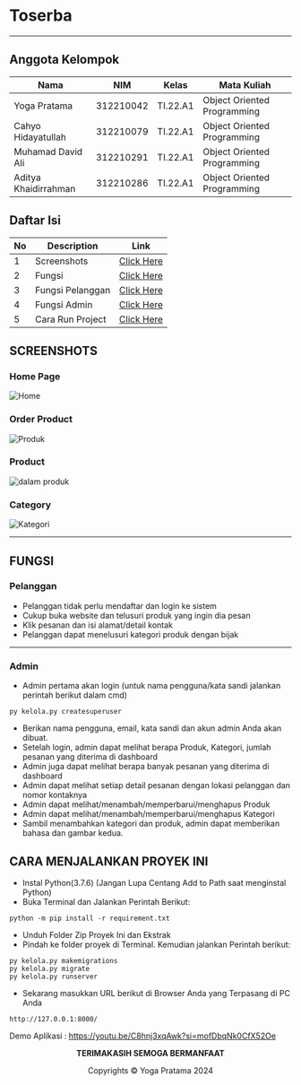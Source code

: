 # Toserba
---

## Anggota Kelompok <br>

| Nama                      | NIM       | Kelas     | Mata Kuliah                 |
| ------------------------- | --------- | --------- | --------------------------- |
| Yoga Pratama              | 312210042 | TI.22.A1  | Object Oriented Programming |
| Cahyo Hidayatullah        | 312210079 | TI.22.A1  | Object Oriented Programming | 
| Muhamad David Ali         | 312210291 | TI.22.A1  | Object Oriented Programming |
| Aditya Khaidirrahman      |312210286  | TI.22.A1  | Object Oriented Programming |

## Daftar Isi <br>

| No  | Description             | Link                                                    |
| --- | ----------------------- | ------------------------------------------------------- |
| 1   | Screenshots             | [Click Here](#screenshots)                              |
| 2   | Fungsi                  | [Click Here](#fungsi)                                   |
| 3   | Fungsi Pelanggan        | [Click Here](#pelanggan)                                |
| 4   | Fungsi Admin            | [Click Here](#admin)                                    |
| 5   | Cara Run Project        | [Click Here](#cara-menjalankan-proyek-ini)              |


## SCREENSHOTS
### Home Page

![Home](https://github.com/yogafrtm25/Sistem-Ecommerce-Django/assets/115678171/0214cbe1-2a6d-4dd7-98ab-90b89fdbec75)
<br>

### Order Product

![Produk](https://github.com/yogafrtm25/Sistem-Ecommerce-Django/assets/115678171/b5184249-6233-49a2-bfc6-3b51e60c6233)
<br>

### Product

![dalam produk](https://github.com/yogafrtm25/Sistem-Ecommerce-Django/assets/115678171/f488a7f1-b4c8-483b-a0be-f4e04cc1e36a)
<br>

### Category

![Kategori](https://github.com/yogafrtm25/Sistem-Ecommerce-Django/assets/115678171/044d1cf7-9c97-4ede-bf7a-e904b1403dbf)
<br>

---
## FUNGSI
### Pelanggan
- Pelanggan tidak perlu mendaftar dan login ke sistem
- Cukup buka website dan telusuri produk yang ingin dia pesan
- Klik pesanan dan isi alamat/detail kontak
- Pelanggan dapat menelusuri kategori produk dengan bijak
---

### Admin
- Admin pertama akan login (untuk nama pengguna/kata sandi jalankan perintah berikut dalam cmd)
```
py kelola.py createsuperuser
```
- Berikan nama pengguna, email, kata sandi dan akun admin Anda akan dibuat.
- Setelah login, admin dapat melihat berapa Produk, Kategori, jumlah pesanan yang diterima di dashboard
- Admin juga dapat melihat berapa banyak pesanan yang diterima di dashboard
- Admin dapat melihat setiap detail pesanan dengan lokasi pelanggan dan nomor kontaknya
- Admin dapat melihat/menambah/memperbarui/menghapus Produk
- Admin dapat melihat/menambah/memperbarui/menghapus Kategori
- Sambil menambahkan kategori dan produk, admin dapat memberikan bahasa dan gambar kedua.


## CARA MENJALANKAN PROYEK INI
- Instal Python(3.7.6) (Jangan Lupa Centang Add to Path saat menginstal Python)
- Buka Terminal dan Jalankan Perintah Berikut:
```
python -m pip install -r requirement.txt

```
- Unduh Folder Zip Proyek Ini dan Ekstrak
- Pindah ke folder proyek di Terminal. Kemudian jalankan Perintah berikut:
```
py kelola.py makemigrations
py kelola.py migrate
py kelola.py runserver
```
- Sekarang masukkan URL berikut di Browser Anda yang Terpasang di PC Anda
```
http://127.0.0.1:8000/
```

Demo Aplikasi : 
https://youtu.be/C8hnj3xqAwk?si=mofDbqNk0CfX52Oe


<p align="center"><b>TERIMAKASIH SEMOGA BERMANFAAT</b></p>
<p align="center">Copyrights &copy; Yoga Pratama 2024</p>

